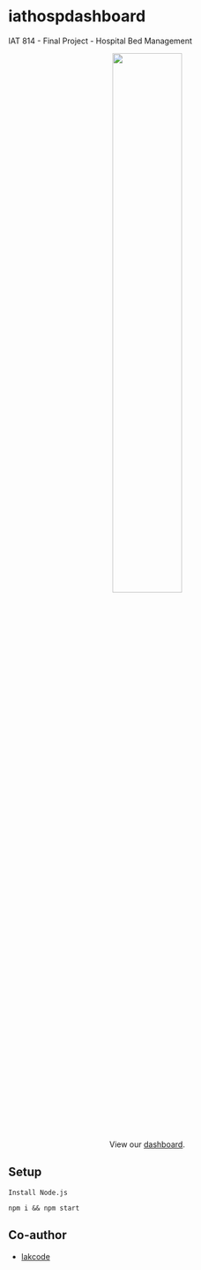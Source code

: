 # iathospdashboard
IAT 814 - Final Project - Hospital Bed Management


<p align="center">
<img src="https://i.imgur.com/kYdbxDQ.png" width="50%">
</p>

<p align="center">
  View our <a href="https://iathospdashboard.netlify.app/">dashboard</a>.
 </p>
 
## Setup
```
Install Node.js
```

```
npm i && npm start
```
## Co-author

- [lakcode](https://github.com/lakcode)